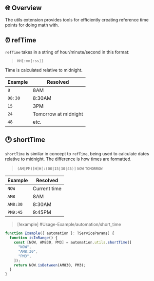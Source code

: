 ## 🌐 Overview

The utils extension provides tools for efficiently creating reference time points for doing math with.

## ⏰ refTime

`refTime` takes in a string of hour/minute/second in this format:

> `HH[:mm[:ss]]`

Time is calculated relative to midnight.

| Example | Resolved             |
| ------- | -------------------- |
| `8`     | 8AM                  |
| `08:30` | 8:30AM               |
| `15`    | 3PM                  |
| `24`    | Tomorrow at midnight |
| `48`    | etc.                 |
## 🕑 shortTime

`shortTime` is similar in concept to `refTime`, being used to calculate dates relative to midnight. The difference is how times are formatted.

> `(AM|PM)[H]H[:(00|15|30|45)]`
> `NOW`
> `TOMORROW`

| Example  | Resolved     |
| -------- | ------------ |
| `NOW`    | Current time |
| `AM8`    | 8AM          |
| `AM8:30` | 8:30AM       |
| `PM9:45` | 9:45PM       |

> [!example] #Usage-Example/automation/short_time

```typescript
function Example({ automation }: TServiceParams) {
  function isInRange() {
    const [NOW, AM830, PM3] = automation.utils.shortTime([
      "NOW",
      "AM8:30",
      "PM3",
    ]);
    return NOW.isBetween(AM830, PM3);
  }
}
```